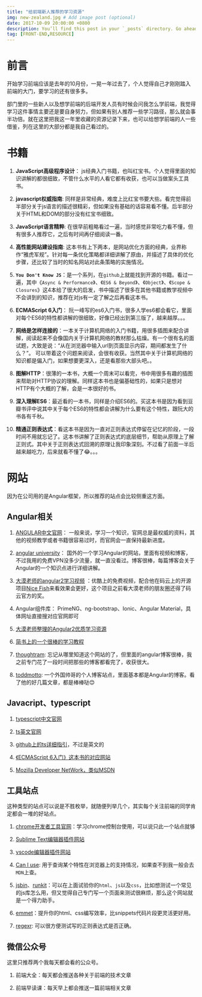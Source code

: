 ```yaml
---
title: "给前端新人推荐的学习资源"
img: new-zealand.jpg # Add image post (optional)
date: 2017-10-09 20:00:00 +0800
description: You’ll find this post in your `_posts` directory. Go ahead and edit it and re-build the site to see your changes. # Add post description (optional)
tag: [FRONT-END,RESOURCE]
---
```


# 前言
开始学习前端应该是去年的10月份，一晃一年过去了，个人觉得自己才刚刚踏入前端的大门，要学习的还有很多多。

部门里的一些新人以及想学前端的后端开发人员有时候会问我怎么学前端，我觉得学习这件事情主要还是要自身努力，但如果有别人推荐一些学习路径，那么就会事半功倍。就在这里把我这一年里收藏的资源记录下来，也可以给想学前端的人一些借鉴，列在这里的大部分都是我自己看过的。

# 书籍
1. **JavaScript高级程序设计**：  js经典入门书籍，也叫红宝书。个人觉得里面的知识讲解的都很细致，不管什么水平的人看它都有收获，也可以当做案头工具书。

2.	**javascript权威指南**: 同样是非常经典，难度上比红宝书要大些。看完觉得前半部分关于js语言的描述很精彩，但如果没有基础的话容易看不懂。后半部分关于HTML和DOM的部分没有红宝书细致。

3.	**JavaScript语言精粹**: 在很早前粗略看过一遍，当时感觉非常吃力看不懂，但有很多人推荐它，之后有时间再仔细阅读一番。

4.	**高性能网站建设指南**: 这本书有上下两本，是网站优化方面的经典，业界称作“雅虎军规”。针对每一条优化策略都详细讲解了原由，并描述了具体的优化步骤，还比较了当时的知名网站对此条策略的实施情况。

5.	**`You Don't Know JS`**：是一个系列，在`github`上就能找到开源的书籍。看过一遍，其中《`Async & Performance`》、《`ES6 & Beyond`》、《`Object`》、《`Scope & Closures`》这4本给了很大的启发，书中描述了很多在其他书籍或教学视频中不会讲到的知识，推荐在对js有一定了解之后再看这本书。

6.	**ECMAScript 6入门**： 阮一峰写的es6入门书，很多人学es6都会看它，里面对每个ES6的特性都讲解的很细致，好像已经出到第三版了，越来越厚。。。

7. **网络是怎样连接的**：一本关于计算机网络的入门书籍，用很多插图来配合讲解，阅读起来不会像国内关于计算机网络的教材那么枯燥。有一个很有名的面试题，大致是说：“从在浏览器中输入url到页面显示内容，期间都发生了什么？”。 可以带着这个问题来阅读，会很有收获。当然其中关于计算机网络的知识都是偏入门，如果想要更深入，还是看那些大部头吧。。

8. **图解HTTP**：很薄的一本书，大概一个周末可以看完，书中用很多有趣的插图来帮助对HTTP协议的理解。同样这本书也是偏基础性的，如果只是想对HTTP有个大概的了解，会是一本很好的书。

9. **深入理解ES6**：最近看的一本书，同样是介绍ES6的。买这本书是因为看到豆瓣书评中说其中关于每个ES6的特性都会讲解为什么要有这个特性，跟阮大的书各有千秋。

10. **精通正则表达式**：看这本书是因为一直对正则表达式停留在记忆的阶段，一段时间不用就忘记了。这本书讲解了正则表达式的底层细节，帮助从原理上了解正则式。其中关于正则表达式回溯的原理让我印象深刻。不过看了前面一半后越来越吃力，后来就看不懂了😂。。。

# 网站

因为在公司用的是Angular框架，所以推荐的站点会比较侧重这方面。

##	Angular相关

1.	[ANGULAR中文官网](https://angular.cn/docs/)： 一般来说，学习一个知识，官网总是最权威的资料，其他的视频教学或者书籍很容易过时，而官网会一直保持最新进度。

2.	[angular university](http://blog.angular-university.io/)： 国外的一个学习Angular的网站，里面有视频和博客，不过我用的免费VPN没多少流量，就一直没看过。博客很棒，每篇博客会关于Angular的一个知识点进行详细讲解。

3.	 [大漠老师的angular2学习视频](http://list.youku.com/albumlist/show/id_29431430.html?sf=10301&spm=a2h0k.8191403.0.0) ：优酷上的免费视频，配合他在码云上的开源项目[Nice Fish](https://gitee.com/mumu-osc/NiceFish)来看效果会更好，这个项目之前看大漠老师的朋友圈还得了码云官方的奖。

4.	Angular组件库： PrimeNG、ng-bootstrap、Ionic、Angular Material，具体网址直接搜对应官网即可

5.	[大漠老师整理的Angular2优质学习资源](https://my.oschina.net/mumu/blog/831790#comment-list)

6. [简书上的一个很棒的学习教程](http://www.jianshu.com/p/9af9f203e0b1)

7. [thoughtram](https://blog.thoughtram.io/): 忘记从哪里知道这个网站的了，但里面的angular博客很棒，我之前专门花了一段时间把那些的博客都看完了，收获很大。

8. [toddmotto](https://toddmotto.com/): 一个外国帅哥的个人博客站点，里面基本都是Angular的博客。看了他的好几篇文章，都是棒棒哒😊
		
## Javacript、typescript

1.	[typescript中文官网](http://www.tslang.cn/docs/tutorial.html)

2. [ts英文官网](http://www.typescriptlang.org/)

3.	[github上的ts详细指引](https://github.com/Microsoft/TypeScript/blob/master/doc/spec.md)，不过是英文的

4.	[《ECMAScript 6入门》这本书的对应网站](http://es6.ruanyifeng.com/#docs/intro)

5.	[Mozilla Developer NetWork，类似MSDN](https://developer.mozilla.org/en-US/docs/)

## 工具站点

这种类型的站点可以说是不胜枚举，就随便列举几个，其实每个关注前端的同学肯定都会一堆的好站点。

1.	[chrome开发者工具官网](https://developers.google.com/web/tools/chrome-devtools/)：学习chrome控制台使用，可以说只此一个站点就够

2.	[Sublime Text编辑器插件网站](https://packagecontrol.io/ )

3.	[vscode编辑器插件网站](https://marketplace.visualstudio.com/vscode)

4. [Can I use](http://caniuse.com/): 用于查询某个特性在浏览器上的支持情况，如果查不到我一般会去`MDN`上查。

5. [jsbin](http://jsbin.com/?html,output)、[runkit](https://runkit.com)：可以在上面试验你的`html`、`js`以及`css`，比如想测试一个常见的js库怎么用，但又觉得自己专门写一个页面来测试很麻烦，那么这个网站就是一个得力助手。

6. [emmet](https://docs.emmet.io/)：提升你的html、css编写效率，比snippets代码片段更灵活更好用。
7. [regexr](http://regexr.com/): 可以很方便测试写的正则表达式是否正确。

## 微信公众号

这里只推荐两个我每天都会看的公众号。

1.	前端大全：每天都会推送各种关于前端的技术文章

2.	前端早读课：每天早上都会推送一篇前端相关文章


